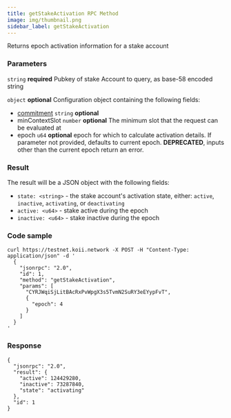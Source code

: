 ```yaml
---
title: getStakeActivation RPC Method
image: img/thumbnail.png
sidebar_label: getStakeActivation
---
```


Returns epoch activation information for a stake account

### Parameters
`string` **required**
Pubkey of stake Account to query, as base-58 encoded string

`object` **optional**
Configuration object containing the following fields:
- [commitment](/develop/rpcapi/intro#configuring-state-commitment) `string` **optional**
- minContextSlot `number` **optional**
  The minimum slot that the request can be evaluated at
- epoch `u64` **optional**
  epoch for which to calculate activation details. If parameter not provided, defaults to current epoch. **DEPRECATED**, inputs other than the current epoch return an error.

### Result

The result will be a JSON object with the following fields:

*   `state: <string>` - the stake account's activation state, either: `active`, `inactive`, `activating`, or `deactivating`
*   `active: <u64>` - stake active during the epoch
*   `inactive: <u64>` - stake inactive during the epoch

### Code sample

```
curl https://testnet.koii.network -X POST -H "Content-Type: application/json" -d '
  {
    "jsonrpc": "2.0",
    "id": 1,
    "method": "getStakeActivation",
    "params": [
      "CYRJWqiSjLitBAcRxPvWpgX3s5TvmN2SuRY3eEYypFvT",
      {
        "epoch": 4
      }
    ]
  }
'
```


### Response

```
{
  "jsonrpc": "2.0",
  "result": {
    "active": 124429280,
    "inactive": 73287840,
    "state": "activating"
  },
  "id": 1
}
```
